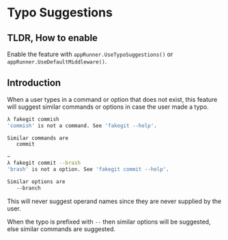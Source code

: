 # Typo Suggestions

## TLDR, How to enable 
Enable the feature with `appRunner.UseTypoSuggestions()` or `appRunner.UseDefaultMiddleware()`.

## Introduction
When a user types in a command or option that does not exist, this feature will suggest similar commands or options in case the user made a typo.

``` bash
λ fakegit commish
'commish' is not a command. See 'fakegit --help'.

Similar commands are
   commit

~
λ fakegit commit --brash
'brash' is not a option. See 'fakegit commit --help'.

Similar options are
   --branch
```

This will never suggest operand names since they are never supplied by the user.

When the typo is prefixed with `--` then similar options will be suggested, else similar commands are suggested.